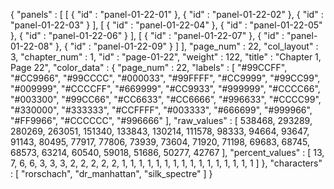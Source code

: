 {
  "panels" : [
    [
      {
        "id" : "panel-01-22-01"
      },
      {
        "id" : "panel-01-22-02"
      },
      {
        "id" : "panel-01-22-03"
      }
    ],
    [
      {
        "id" : "panel-01-22-04"
      },
      {
        "id" : "panel-01-22-05"
      },
      {
        "id" : "panel-01-22-06"
      }
    ],
    [
      {
        "id" : "panel-01-22-07"
      },
      {
        "id" : "panel-01-22-08"
      },
      {
        "id" : "panel-01-22-09"
      }
    ]
  ],
  "page_num" : 22,
  "col_layout" : 3,
  "chapter_num" : 1,
  "id" : "page-01-22",
  "weight" : 122,
  "title" : "Chapter 1, Page 22",
  "color_data" : {
    "page_num" : 22,
    "labels" : [
      "#99CCFF",
      "#CC9966",
      "#99CCCC",
      "#000033",
      "#99FFFF",
      "#CC9999",
      "#99CC99",
      "#009999",
      "#CCCCFF",
      "#669999",
      "#CC9933",
      "#999999",
      "#CCCC66",
      "#003300",
      "#99CC66",
      "#CC6633",
      "#CC6666",
      "#996633",
      "#CCCC99",
      "#330000",
      "#333333",
      "#CCFFFF",
      "#003333",
      "#666699",
      "#999966",
      "#FF9966",
      "#CCCCCC",
      "#996666"
    ],
    "raw_values" : [
      538468,
      293289,
      280269,
      263051,
      151340,
      133843,
      130214,
      111578,
      98333,
      94664,
      93647,
      91143,
      80495,
      77917,
      77806,
      73939,
      73604,
      71920,
      71198,
      69683,
      68745,
      68573,
      63214,
      60540,
      59018,
      51686,
      50277,
      42767
    ],
    "percent_values" : [
      13,
      7,
      6,
      6,
      3,
      3,
      3,
      2,
      2,
      2,
      2,
      2,
      1,
      1,
      1,
      1,
      1,
      1,
      1,
      1,
      1,
      1,
      1,
      1,
      1,
      1,
      1,
      1
    ]
  },
  "characters" : [
    "rorschach",
    "dr_manhattan",
    "silk_spectre"
  ]
}
